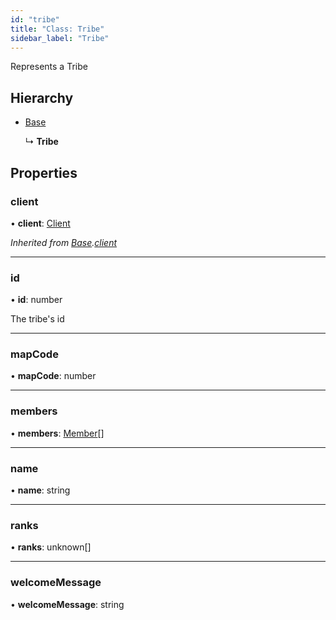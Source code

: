 ```yaml
---
id: "tribe"
title: "Class: Tribe"
sidebar_label: "Tribe"
---
```


Represents a Tribe

## Hierarchy

* [Base](base.md)

  ↳ **Tribe**

## Properties

### client

•  **client**: [Client](client.md)

*Inherited from [Base](base.md).[client](base.md#client)*

___

### id

•  **id**: number

The tribe's id

___

### mapCode

•  **mapCode**: number

___

### members

•  **members**: [Member](member.md)[]

___

### name

•  **name**: string

___

### ranks

•  **ranks**: unknown[]

___

### welcomeMessage

•  **welcomeMessage**: string
